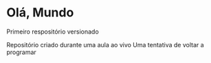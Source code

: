 # Olá, Mundo
 Primeiro respositório versionado

 Repositório criado durante uma aula ao vivo
 Uma tentativa de voltar a programar